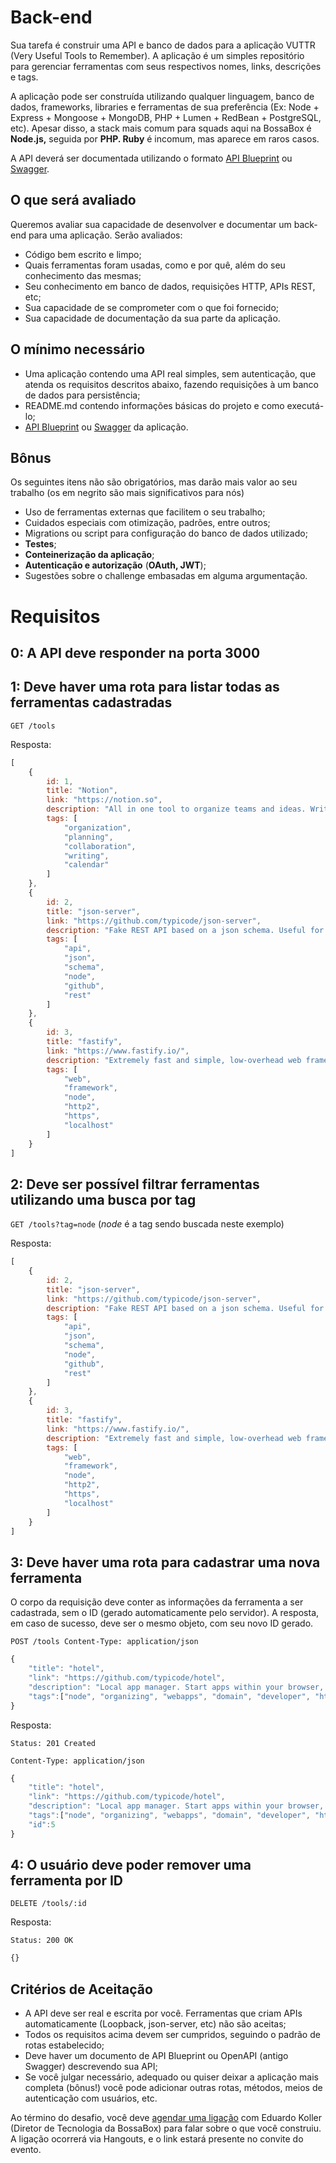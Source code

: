 # Back-end

Sua tarefa é construir uma API e banco de dados para a aplicação VUTTR (Very Useful Tools to Remember). A aplicação é um simples repositório para gerenciar ferramentas com seus respectivos nomes, links, descrições e tags.

A aplicação pode ser construída utilizando qualquer linguagem, banco de dados, frameworks, libraries e ferramentas de sua preferência (Ex: Node + Express + Mongoose + MongoDB, PHP + Lumen + RedBean + PostgreSQL, etc). Apesar disso, a stack mais comum para squads aqui na BossaBox é **Node.js,** seguida por **PHP. Ruby** é incomum, mas aparece em raros casos.

A API deverá ser documentada utilizando o formato [API Blueprint](https://apiblueprint.org/) ou [Swagger](https://swagger.io/docs/specification/basic-structure/).

## O que será avaliado

Queremos avaliar sua capacidade de desenvolver e documentar um back-end para uma aplicação. Serão avaliados:

- Código bem escrito e limpo;
- Quais ferramentas foram usadas, como e por quê, além do seu conhecimento das mesmas;
- Seu conhecimento em banco de dados, requisições HTTP, APIs REST, etc;
- Sua capacidade de se comprometer com o que foi fornecido;
- Sua capacidade de documentação da sua parte da aplicação.

## O mínimo necessário

- Uma aplicação contendo uma API real simples, sem autenticação, que atenda os requisitos descritos abaixo, fazendo requisições à um banco de dados para persistência;
- README.md contendo informações básicas do projeto e como executá-lo;
- [API Blueprint](https://apiblueprint.org/) ou [Swagger](https://swagger.io/docs/specification/basic-structure/) da aplicação.

## Bônus

Os seguintes itens não são obrigatórios, mas darão mais valor ao seu trabalho (os em negrito são mais significativos para nós)

- Uso de ferramentas externas que facilitem o seu trabalho;
- Cuidados especiais com otimização, padrões, entre outros;
- Migrations ou script para configuração do banco de dados utilizado;
- **Testes**;
- **Conteinerização da aplicação**;
- **Autenticação e autorização** (**OAuth, JWT**);
- Sugestões sobre o challenge embasadas em alguma argumentação.

# Requisitos

## 0: A API deve responder na porta 3000

## 1: Deve haver uma rota para listar todas as ferramentas cadastradas

`GET /tools`

Resposta:

```jsx
[
    {
        id: 1,
        title: "Notion",
        link: "https://notion.so",
        description: "All in one tool to organize teams and ideas. Write, plan, collaborate, and get organized. ",
        tags: [
            "organization",
            "planning",
            "collaboration",
            "writing",
            "calendar"
        ]
    },
    {
        id: 2,
        title: "json-server",
        link: "https://github.com/typicode/json-server",
        description: "Fake REST API based on a json schema. Useful for mocking and creating APIs for front-end devs to consume in coding challenges.",
        tags: [
            "api",
            "json",
            "schema",
            "node",
            "github",
            "rest"
        ]
    },
    {
        id: 3,
        title: "fastify",
        link: "https://www.fastify.io/",
        description: "Extremely fast and simple, low-overhead web framework for NodeJS. Supports HTTP2.",
        tags: [
            "web",
            "framework",
            "node",
            "http2",
            "https",
            "localhost"
        ]
    }
]
```

## 2: Deve ser possível filtrar ferramentas utilizando uma busca por tag

`GET /tools?tag=node`   (*node* é a tag sendo buscada neste exemplo)

Resposta:

```jsx
[
    {
        id: 2,
        title: "json-server",
        link: "https://github.com/typicode/json-server",
        description: "Fake REST API based on a json schema. Useful for mocking and creating APIs for front-end devs to consume in coding challenges.",
        tags: [
            "api",
            "json",
            "schema",
            "node",
            "github",
            "rest"
        ]
    },
    {
        id: 3,
        title: "fastify",
        link: "https://www.fastify.io/",
        description: "Extremely fast and simple, low-overhead web framework for NodeJS. Supports HTTP2.",
        tags: [
            "web",
            "framework",
            "node",
            "http2",
            "https",
            "localhost"
        ]
    }
]
```

## 3: Deve haver uma rota para cadastrar uma nova ferramenta

O corpo da requisição deve conter as informações da ferramenta a ser cadastrada, sem o ID (gerado automaticamente pelo servidor). A resposta, em caso de sucesso, deve ser o mesmo objeto, com seu novo ID gerado.

`POST /tools
Content-Type: application/json`

```jsx
{
    "title": "hotel",
    "link": "https://github.com/typicode/hotel",
    "description": "Local app manager. Start apps within your browser, developer tool with local .localhost domain and https out of the box.",
    "tags":["node", "organizing", "webapps", "domain", "developer", "https", "proxy"]
}
```

Resposta:

`Status: 201 Created`

`Content-Type: application/json`

```jsx
{
    "title": "hotel",
    "link": "https://github.com/typicode/hotel",
    "description": "Local app manager. Start apps within your browser, developer tool with local .localhost domain and https out of the box.",
    "tags":["node", "organizing", "webapps", "domain", "developer", "https", "proxy"],
    "id":5
}
```

## 4: O usuário deve poder remover uma ferramenta por ID

`DELETE /tools/:id`

Resposta:

`Status: 200 OK`

```jsx
{}
```

## Critérios de Aceitação

- A API deve ser real e escrita por você. Ferramentas que criam APIs automaticamente (Loopback, json-server, etc) não são aceitas;
- Todos os requisitos acima devem ser cumpridos, seguindo o padrão de rotas estabelecido;
- Deve haver um documento de API Blueprint ou OpenAPI (antigo Swagger) descrevendo sua API;
- Se você julgar necessário, adequado ou quiser deixar a aplicação mais completa (bônus!) você pode adicionar outras rotas, métodos, meios de autenticação com usuários, etc.

Ao término do desafio, você deve [agendar uma ligação](https://calendly.com/eduardokoller/challenge-review/) com Eduardo Koller (Diretor de Tecnologia da BossaBox) para falar sobre o que você construiu. A ligação ocorrerá via Hangouts, e o link estará presente no convite do evento.